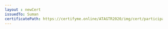 ```yaml
--- 
layout : newCert 
issuedTo: Suman 
certificatePath: https://certifyme.online/ATAGTR2020/img/cert/participant/Suman_90780.png
--- 
```


